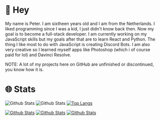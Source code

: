 # 👋 Hey
My name is Peter. I am sixtheen years old and I am from the Netherlands. I liked programming since I was a kid, I just didn't know back then. Now my goal is to become a full-stack developer. I am currently working on my JavaScript skills but my goals after that are to learn React and Python. The thing I like most to do with JavaScript is creating Discord Bots. I am also very creative so I learned myself apps like Photoshop (which i of course paid for lol) and Davinci Resolve.

NOTE: A lot of my projects here on GitHub are unfinished or discontinued, you know how it is.

# 🌐 Stats
![Github Stats](https://github-readme-stats.vercel.app/api?username=petervanderheijden&show_icons=true&theme=radical)
![Github Stats](https://streak-stats.demolab.com?user=petervanderheijden&theme=radical&date_format=j%2Fn%5B%2FY%5D)
[![Top Langs](https://github-readme-stats.vercel.app/api/top-langs/?username=Nathaniel-VFX&layout=compact&theme=algolia&show_icons=true)](https://github.com/petervanderheijden)

[![Github Stats](https://github-readme-stats.vercel.app/api?username=petervanderheijden&theme=radical&show_icons=true)](https://github.com/petervanderheijden)
[![Github Stats](https://github-readme-stats.vercel.app/api/top-langs/?username=petervanderheijden&layout=compact&theme=radical&show_icons=true)](https://github.com/petervanderheijden)
[![Github Stats](https://github-readme-stats.vercel.app/api/top-langs/?username=petervanderheijden&layout=compact&theme=radical&show_icons=true)](https://github.com/petervanderheijden)
